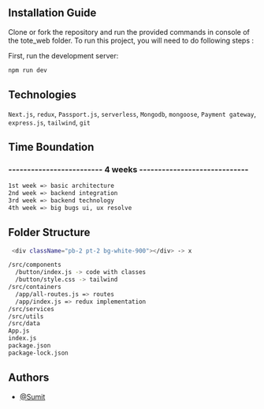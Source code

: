 
## Installation Guide

Clone or fork the repository and run the provided commands in console of the tote_web folder. To run this project, you will need to do following steps :

First, run the development server:

```bash
npm run dev
```

## Technologies

`Next.js`, `redux`, `Passport.js`, `serverless`, `Mongodb`, `mongoose`, `Payment gateway`, `express.js`, `tailwind`, `git`

## Time Boundation

### ------------------------- 4 weeks -----------------------------

```bash
1st week => basic architecture
2nd week => backend integration
3rd week => backend technology
4th week => big bugs ui, ux resolve
```

## Folder Structure 

```bash
 <div className="pb-2 pt-2 bg-white-900"></div> -> x

/src/components
  /button/index.js -> code with classes
  /button/style.css -> tailwind
/src/containers
  /app/all-routes.js => routes
  /app/index.js => redux implementation
/src/services
/src/utils
/src/data
App.js
index.js
package.json
package-lock.json
```

## Authors

- [@Sumit](https://github.com/Sarvgt007)
